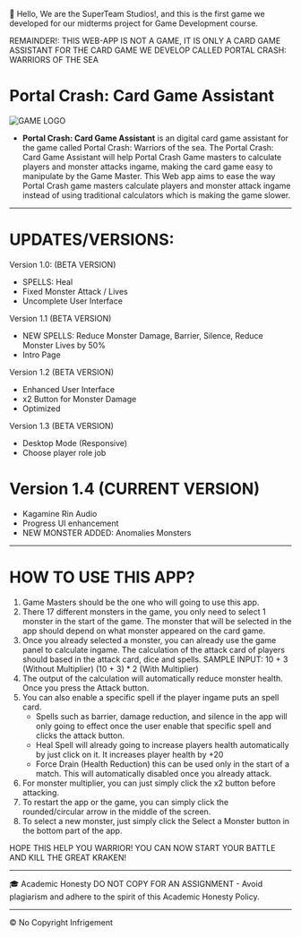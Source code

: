 👋 Hello, We are the SuperTeam Studios!, and this is the first game we developed for our midterms project for Game Development course.

REMAINDER!: THIS WEB-APP IS NOT A GAME, IT IS ONLY A CARD GAME ASSISTANT FOR THE CARD GAME WE DEVELOP CALLED PORTAL CRASH: WARRIORS OF THE SEA

# Portal Crash: Card Game Assistant
![GAME LOGO](https://github.com/Renzxs/Portal-Crash-Game-Assistant/assets/90491632/f4183de5-b76e-4eba-baee-e0ed221352a1)

- **Portal Crash: Card Game Assistant** is an digital card game assistant for the game called Portal Crash: Warriors of the sea. The Portal Crash: Card Game Assistant will help Portal Crash Game masters to calculate players and monster attacks ingame, making the card game easy to manipulate by the Game Master. This Web app aims to ease the way Portal Crash game masters calculate players and monster attack ingame instead of using traditional calculators which is making the game slower.

- - - -
# UPDATES/VERSIONS: 

Version 1.0: (BETA VERSION)
- SPELLS: Heal
- Fixed Monster Attack / Lives
- Uncomplete User Interface

Version 1.1 (BETA VERSION)
- NEW SPELLS: Reduce Monster Damage, Barrier, Silence, Reduce Monster Lives by 50%
- Intro Page

Version 1.2 (BETA VERSION)
- Enhanced User Interface
- x2 Button for Monster Damage
- Optimized

Version 1.3 (BETA VERSION)
- Desktop Mode (Responsive)
- Choose player role job

# Version 1.4 (CURRENT VERSION)
- Kagamine Rin Audio
- Progress UI enhancement
- NEW MONSTER ADDED: Anomalies Monsters

- - - -
# HOW TO USE THIS APP?
1. Game Masters should be the one who will going to use this app.
2. There 17 different monsters in the game, you only need to select 1 monster in the start of the game. The monster that will be selected in the app should depend on what monster appeared on the card game.
3. Once you already selected a monster, you can already use the game panel to calculate ingame. The calculation of the attack card of players should based in the attack card, dice and spells.
   SAMPLE INPUT: 10 + 3 (Without Multiplier)
                (10 + 3) * 2 (With Multiplier)
4. The output of the calculation will automatically reduce monster health. Once you press the Attack button.
5. You can also enable a specific spell if the player ingame puts an spell card.
    - Spells such as barrier, damage reduction, and silence in the app will only going to effect once the user enable that specific spell and clicks the attack button.
    - Heal Spell will already going to increase players health automatically by just click on it. It increases player health by +20
    - Force Drain (Health Reduction) this can be used only in the start of a match. This will automatically disabled once you already attack.
7. For monster multiplier, you can just simply click the x2 button before attacking.
8. To restart the app or the game, you can simply click the rounded/circular arrow in the middle of the screen.
9. To select a new monster, just simply click the Select a Monster button in the bottom part of the app.

HOPE THIS HELP YOU WARRIOR! YOU CAN NOW START YOUR BATTLE AND KILL THE GREAT KRAKEN!
- - - -
🎓 Academic Honesty
DO NOT COPY FOR AN ASSIGNMENT - Avoid plagiarism and adhere to the spirit of this Academic Honesty Policy.

- - - - 
&copy; No Copyright Infrigement






